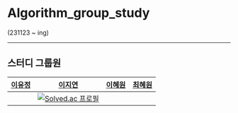 # Algorithm_group_study

(231123 ~ ing)

--------------------
## 스터디 그룹원
[이유정](https://github.com/L-Y-Jeong) | [이지연](https://github.com/lee-jiyoen) | [이혜원](https://github.com/icegosimperson) | [최혜원](https://github.com/choihywon)
---|---|---|---|
|   |[![Solved.ac 프로필](http://mazassumnida.wtf/api/mini/generate_badge?boj=icegosimperson)](https://solved.ac/icegosimperson)  |

